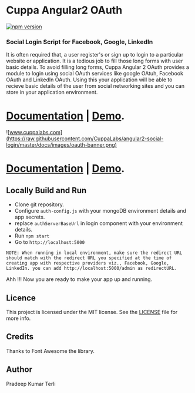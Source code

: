 # Cuppa Angular2 OAuth
[![npm version](https://img.shields.io/npm/v/cuppa-angular2-oauth.svg)](https://www.npmjs.com/package/cuppa-angular2-oauth)

### Social Login Script for Facebook, Google, LinkedIn
It is often required that, a user register's or sign up to login to a particular website or application. It is a tedious job to fill those long forms with user basic details. To avoid filling long forms, Cuppa Angular 2 OAuth provides a module to login using social OAuth services like google OAtuh, Facebook OAuth and LinkedIn OAuth. Using this your application will be able to recieve basic details of the user from social networking sites and you can store in your application environment.

# [Documentation](https://cuppalabs.github.io/angular2-social-login/documentation.html) | [Demo](https://cuppa-angular2-oauth.herokuapp.com/login).

![www.cuppalabs.com](https://raw.githubusercontent.com/CuppaLabs/angular2-social-login/master/docs/images/oauth-banner.png)


# [Documentation](https://cuppalabs.github.io/angular2-social-login/documentation.html) | [Demo](https://cuppa-angular2-oauth.herokuapp.com/login).

## Locally Build and Run
- Clone git repository.
- Configure `auth-config.js` with your mongoDB environment details and app secrets.
- replace `authServerBaseUrl` in login component with your environment details.
- Run `npm start`
- Go to `http://localhost:5000`

`NOTE: When running in local environment, make sure the redirect URL should match with the redirect URL you specified at the time of creating app with respective providers viz., Facebook, Google, LinkedIn. you can add http://localhost:5000/admin as redirectURL.`

Ahh !!! Now you are ready to make your app up and running.

## Licence

This project is licensed under the MIT license. See the [LICENSE](LICENSE) file for more info.

## Credits
Thanks to Font Awesome the library.

## Author
Pradeep Kumar Terli

